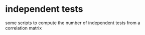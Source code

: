 # independent tests
some scripts to compute the number of independent tests from a correlation matrix
